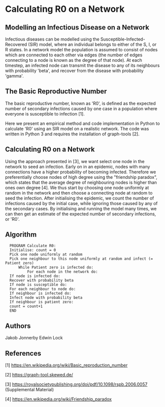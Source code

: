 # Calculating R0 on a Network

## Modelling an Infectious Disease on a Network
Infectious diseases can be modelled using the Susceptible-Infected-Recovered (SIR) model, where an individual belongs to either of the S, I, or R states. In a network model the population is assumed to consist of nodes which are connected to each other via edges (the number of edges connecting to a node is known as the degree of that node). At each timestep, an infected node can transmit the disease to any of its neighbours with probability 'beta', and recover from the disease with probability 'gamma'. 

## The Basic Reproductive Number
The basic reproductive number, known as 'R0', is defined as the expected number of secondary infections caused by one case in a population where everyone is susceptible to infection [1].

Here we present an empirical method and code implementation in Python to calculate 'R0' using an SIR model on a realistic network. The code was written in Python 3 and requires the installation of graph-tools [2].

## Calculating R0 on a Network
Using the approach presented in [3], we want select one node in the network to seed an infection. Early on in an epidemic, nodes with many connections have a higher probability of becoming infected. Therefore we preferentially choose nodes of high degree using the "friendship paradox", which states that the average degree of neighbouring nodes is higher than ones own degree [4]. We thus start by choosing one node uniformly at random in the network and then choose a connecting node at random to seed the infection. After initialising the epidemic, we count the number of infections caused by the initial case, while ignoring those caused by any of the secondary cases. By initialising and running the model many times, we can then get an estimate of the expected number of secondary infections, or 'R0'.

## Algorithm
```
  PROGRAM Calculate R0:
  Initialise: count = 0
  Pick one node uniformly at random
  Pick one neighbour to this node uniformly at random and infect (= Patient zero)
      While Patient zero is infected do:
          For each node in the network do:
  If node is infected do:
  Recover with probability beta
  If node is susceptible do:
  For each neighbour to node do:
  If neighbour is infected do:
  Infect node with probability beta
  If neighbour is patient zero:
  count = count+1
  END
```

## Authors
Jakob Jonnerby
Edwin Lock


## References


[1] https://en.wikipedia.org/wiki/Basic_reproduction_number

[2] https://graph-tool.skewed.de/

[3] https://royalsocietypublishing.org/doi/pdf/10.1098/rspb.2006.0057 (Supplemental Material)

[4] https://en.wikipedia.org/wiki/Friendship_paradox
